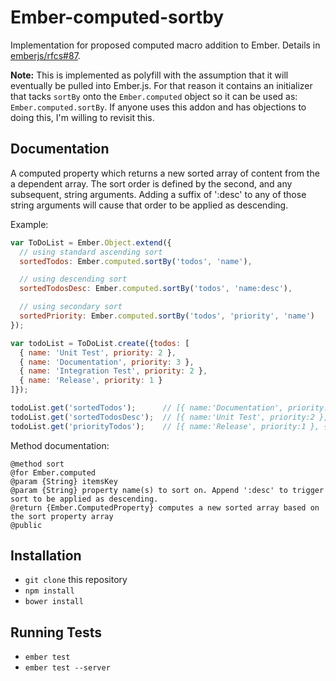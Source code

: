 # Ember-computed-sortby

Implementation for proposed computed macro addition to Ember. Details in [emberjs/rfcs#87](https://github.com/emberjs/rfcs/pull/87).

**Note:** This is implemented as polyfill with the assumption that it will eventually be pulled into Ember.js. For that reason it contains an initializer that tacks `sortBy` onto the `Ember.computed` object so it can be used as: `Ember.computed.sortBy`. If anyone uses this addon and has objections to doing this, I'm willing to revisit this.

## Documentation

A computed property which returns a new sorted array of content from the
a dependent array. The sort order is defined by the second, and any subsequent,
string arguments. Adding a suffix of ':desc' to any of those string arguments
will cause that order to be applied as descending.

Example:

```javascript
var ToDoList = Ember.Object.extend({
  // using standard ascending sort
  sortedTodos: Ember.computed.sortBy('todos', 'name'),

  // using descending sort
  sortedTodosDesc: Ember.computed.sortBy('todos', 'name:desc'),

  // using secondary sort
  sortedPriority: Ember.computed.sortBy('todos', 'priority', 'name')
});

var todoList = ToDoList.create({todos: [
  { name: 'Unit Test', priority: 2 },
  { name: 'Documentation', priority: 3 },
  { name: 'Integration Test', priority: 2 },
  { name: 'Release', priority: 1 }
]});

todoList.get('sortedTodos');      // [{ name:'Documentation', priority:3 }, { name: 'Integration Test', priority: 2 }, { name:'Release', priority:1 }, { name:'Unit Test', priority:2 }]
todoList.get('sortedTodosDesc');  // [{ name:'Unit Test', priority:2 }, { name:'Release', priority:1 }, { name: 'Integration Test', priority: 2 }, { name:'Documentation', priority:3 }]
todoList.get('priorityTodos');    // [{ name:'Release', priority:1 }, { name: 'Integration Test', priority: 2 }, { name:'Unit Test', priority:2 }, { name:'Documentation', priority:3 }]
```
Method documentation:
```
@method sort
@for Ember.computed
@param {String} itemsKey
@param {String} property name(s) to sort on. Append ':desc' to trigger sort to be applied as descending.
@return {Ember.ComputedProperty} computes a new sorted array based on the sort property array
@public
```

## Installation

* `git clone` this repository
* `npm install`
* `bower install`

## Running Tests

* `ember test`
* `ember test --server`

